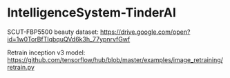 # IntelligenceSystem-TinderAI

SCUT-FBP5500 beauty dataset:
https://drive.google.com/open?id=1w0TorBfTIqbquQVd6k3h_77ypnrvfGwf

Retrain inception v3 model:
https://github.com/tensorflow/hub/blob/master/examples/image_retraining/retrain.py
